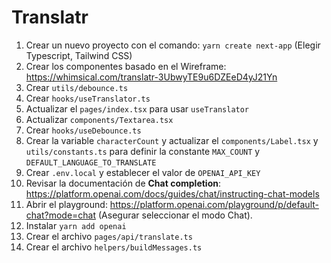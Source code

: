 # Translatr

1. Crear un nuevo proyecto con el comando: `yarn create next-app` (Elegir Typescript, Tailwind CSS)
2. Crear los componentes basado en el Wireframe: https://whimsical.com/translatr-3UbwyTE9u6DZEeD4yJ21Yn
3. Crear `utils/debounce.ts`
4. Crear `hooks/useTranslator.ts`
5. Actualizar el `pages/index.tsx` para usar `useTranslator`
6. Actualizar `components/Textarea.tsx`
7. Crear `hooks/useDebounce.ts`
8. Crear la variable `characterCount` y actualizar el `components/Label.tsx` y `utils/constants.ts` para definir la constante `MAX_COUNT` y `DEFAULT_LANGUAGE_TO_TRANSLATE`
9. Crear `.env.local` y establecer el valor de `OPENAI_API_KEY`
10. Revisar la documentación de **Chat completion**: https://platform.openai.com/docs/guides/chat/instructing-chat-models
11. Abrir el playground: https://platform.openai.com/playground/p/default-chat?mode=chat (Asegurar seleccionar el modo Chat).
12. Instalar `yarn add openai`
13. Crear el archivo `pages/api/translate.ts`
14. Crear el archivo `helpers/buildMessages.ts`
